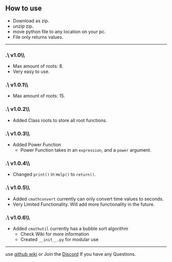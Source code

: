 ## How to use
* Download as zip.
* unzip zip.
* move python file to any location on your pc.
* File only returns values.
---

### __.\ v1.0\\\\__

* Max amount of roots: 8.
* Very easy to use.

### __.\ v1.0.1\\\\__
* Max amount of roots: 15.

### __.\ v1.0.2\\\\__
* Added Class roots to store all root functions.

### __.\ v1.0.3\\\\__
* Added Power Function
    * Power Function takes in an ```expression```, and a ```power``` argument.

### __.\ v1.0.4\\\\__
* Changed ```print()``` in ```Help()``` to ```return()```.

### __.\ v1.0.5\\\\__
* Added ```cmathconvert``` currently can only convert time values to seconds.
* Very Limited Functionality. Will add more functionality in the future.

### __.\ v1.0.6\\\\__
* Added ```cmathutil``` currently has a bubble sort algorithm
   * Check Wiki for more information
   * Created ```__init__.py``` for modular use
---

use [github wiki](https://github.com/CaidynPaul/cmathlib/wiki) or Join the [Discord](https://discord.gg/5sAd4mQvRZ) If you have any Questions.
